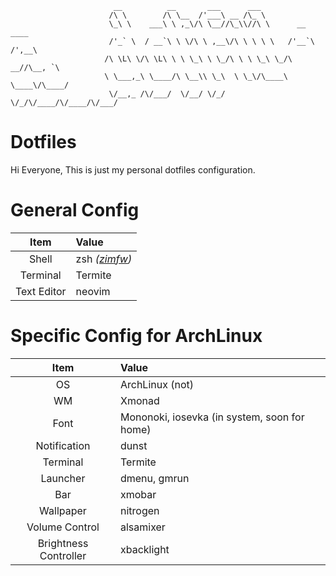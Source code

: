 ```
                       __          __       ___      ___
                      /\ \        /\ \__  /'___\ __ /\_ \
                      \_\ \    ___\ \ ,_\/\ \__//\_\\//\ \      __    ____
                      /'_` \  / __`\ \ \/\ \ ,__\/\ \ \ \ \   /'__`\ /',__\
                     /\ \L\ \/\ \L\ \ \ \_\ \ \_/\ \ \ \_\ \_/\  __//\__, `\
                     \ \___,_\ \____/\ \__\\ \_\  \ \_\/\____\ \____\/\____/
                      \/__,_ /\/___/  \/__/ \/_/   \/_/\/____/\/____/\/___/
```

# Dotfiles

Hi Everyone,
This is just my personal dotfiles configuration.

# General Config

|         Item          | Value                                           |
| :-------------------: | :---------------------------------------------- |
|         Shell         | zsh _([zimfw](https://github.com/zimfw/zimfw))_   |
|       Terminal        | Termite                                         |
|      Text Editor      | neovim                                          |



# Specific Config for ArchLinux

|         Item          | Value                                           |
| :-------------------: | :---------------------------------------------- |
|          OS           | ArchLinux (not)                                       |
|          WM           | Xmonad                                          |
|         Font          | Mononoki, iosevka (in system, soon for home)    |
|     Notification      | dunst                                           |
|       Terminal        | Termite                                         |
|       Launcher        | dmenu, gmrun                                    |
|          Bar          | xmobar                                          |
|       Wallpaper       | nitrogen                                        |
|    Volume Control     | alsamixer                                       |
| Brightness Controller | xbacklight                                      |



